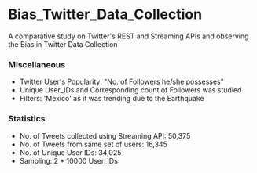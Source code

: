 # Bias_Twitter_Data_Collection
A comparative study on Twitter's REST and Streaming APIs and observing the Bias in Twitter Data Collection

### Miscellaneous

- Twitter User's Popularity: "No. of Followers he/she possesses"
- Unique User_IDs and Corresponding count of Followers was studied
- Filters: 'Mexico' as it was trending due to the Earthquake

### Statistics

- No. of Tweets collected using Streaming API: 50,375
- No. of Tweets from same set of users: 16,345
- No. of Unique User IDs: 34,025
- Sampling: 2 * 10000 User_IDs

